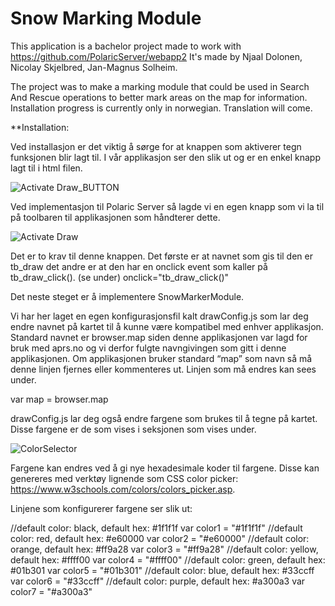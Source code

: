 # Snow Marking Module
This application is a bachelor project made to work with https://github.com/PolaricServer/webapp2
It's made by Njaal Dolonen, Nicolay Skjelbred, Jan-Magnus Solheim. 

The project was to make a marking module that could be used in Search And Rescue operations to better mark areas on the map for information.
Installation progress is currently only in norwegian. Translation will come.

**Installation:

Ved installasjon er det viktig å sørge for at knappen som aktiverer tegn funksjonen blir lagt til. I vår applikasjon ser den slik ut og er en enkel knapp lagt til i html filen.

![Activate Draw_BUTTON](https://user-images.githubusercontent.com/26407740/56897187-1fa02500-6a8e-11e9-8280-0b8ec391f137.PNG)

Ved implementasjon til Polaric Server så lagde vi en egen knapp som vi la til på toolbaren til applikasjonen som håndterer dette.

![Activate Draw](https://user-images.githubusercontent.com/26407740/56897235-46f6f200-6a8e-11e9-914e-dcd2caef6a72.png)

Det er to krav til denne knappen. Det første er at navnet som gis til den er tb_draw det andre er at den har en onclick event som kaller på tb_draw_click(). (se under) 
onclick="tb_draw_click()"

Det neste steget er å implementere SnowMarkerModule. 

Vi har her laget en egen konfigurasjonsfil kalt drawConfig.js som lar deg endre navnet på kartet til å kunne være kompatibel med enhver applikasjon. Standard navnet er browser.map siden denne applikasjonen var lagd for bruk med aprs.no og vi derfor fulgte navngivingen som gitt i denne applikasjonen. Om applikasjonen bruker standard “map” som navn så må denne linjen fjernes eller kommenteres ut. 
Linjen som må endres kan sees under.

var map = browser.map

drawConfig.js lar deg også endre fargene som brukes til å tegne på kartet. Disse fargene er de som vises i seksjonen som vises under. 

![ColorSelector](https://user-images.githubusercontent.com/26407740/56897220-38a8d600-6a8e-11e9-8c37-a5577e05ee07.PNG)

Fargene kan endres ved å gi nye hexadesimale koder til fargene. Disse kan genereres med verktøy lignende som CSS color picker: https://www.w3schools.com/colors/colors_picker.asp.

Linjene som konfigurerer fargene ser slik ut:

//default color: black, default hex: #1f1f1f
var color1 = "#1f1f1f"
//default color: red, default hex: #e60000
var color2 = "#e60000"
//default color: orange, default hex: #ff9a28
var color3 = "#ff9a28"
//default color: yellow, default hex: #ffff00
var color4 = "#ffff00"
//default color: green, default hex: #01b301
var color5 = "#01b301"
//default color: blue, default hex: #33ccff
var color6 = "#33ccff"
//default color: purple, default hex: #a300a3
var color7 = "#a300a3"
